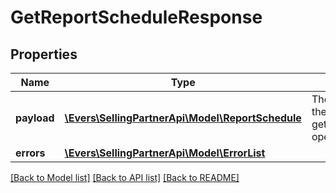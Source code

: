 # GetReportScheduleResponse

## Properties
Name | Type | Description | Notes
------------ | ------------- | ------------- | -------------
**payload** | [**\Evers\SellingPartnerApi\Model\ReportSchedule**](ReportSchedule.md) | The payload for the getReportSchedule operation. | [optional] 
**errors** | [**\Evers\SellingPartnerApi\Model\ErrorList**](ErrorList.md) |  | [optional] 

[[Back to Model list]](../README.md#documentation-for-models) [[Back to API list]](../README.md#documentation-for-api-endpoints) [[Back to README]](../README.md)



